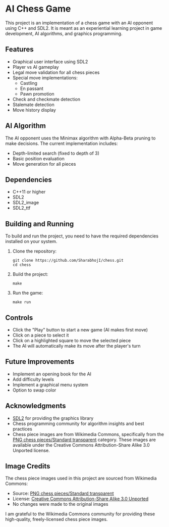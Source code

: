 # AI Chess Game

This project is an implementation of a chess game with an AI opponent using C++ and SDL2. It is meant as an experiential learning project in game development, AI algorithms, and graphics programming.

## Features

- Graphical user interface using SDL2
- Player vs AI gameplay
- Legal move validation for all chess pieces
- Special move implementations:
  - Castling
  - En passant
  - Pawn promotion
- Check and checkmate detection
- Stalemate detection
- Move history display

## AI Algorithm

The AI opponent uses the Minimax algorithm with Alpha-Beta pruning to make decisions. The current implementation includes:

- Depth-limited search (fixed to depth of 3)
- Basic position evaluation
- Move generation for all pieces

## Dependencies

- C++11 or higher
- SDL2
- SDL2_image
- SDL2_ttf

## Building and Running

To build and run the project, you need to have the required dependencies installed on your system.

1. Clone the repository:
   ```
   git clone https://github.com/SharabhojI/chess.git
   cd chess
   ```

2. Build the project:
   ```
   make
   ```

3. Run the game:
   ```
   make run
   ```

## Controls

- Click the "Play" button to start a new game (AI makes first move)
- Click on a piece to select it
- Click on a highlighted square to move the selected piece
- The AI will automatically make its move after the player's turn

## Future Improvements

- Implement an opening book for the AI
- Add difficulty levels
- Implement a graphical menu system
- Option to swap color

## Acknowledgments

- [SDL2](https://www.libsdl.org/) for providing the graphics library
- Chess programming community for algorithm insights and best practices
- Chess piece images are from Wikimedia Commons, specifically from the [PNG chess pieces/Standard transparent](https://commons.wikimedia.org/wiki/Category:PNG_chess_pieces/Standard_transparent) category. These images are available under the Creative Commons Attribution-Share Alike 3.0 Unported license.

## Image Credits

The chess piece images used in this project are sourced from Wikimedia Commons:

- Source: [PNG chess pieces/Standard transparent](https://commons.wikimedia.org/wiki/Category:PNG_chess_pieces/Standard_transparent)
- License: [Creative Commons Attribution-Share Alike 3.0 Unported](https://creativecommons.org/licenses/by-sa/3.0/deed.en)
- No changes were made to the original images

I am grateful to the Wikimedia Commons community for providing these high-quality, freely-licensed chess piece images.
